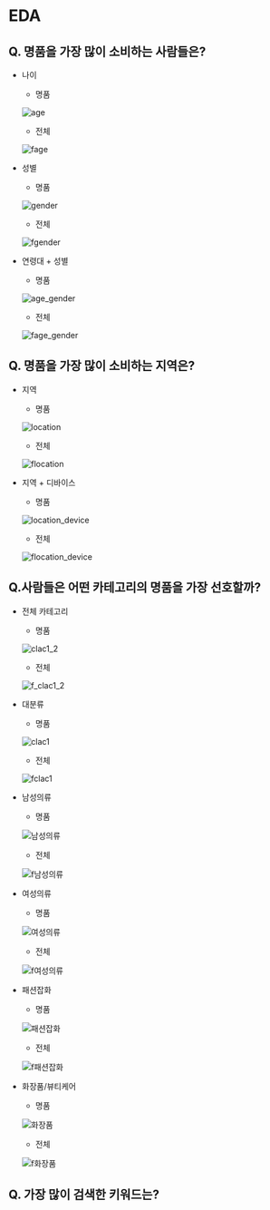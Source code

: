 



# EDA

## Q. 명품을 가장 많이 소비하는 사람들은?

- 나이

  - 명품

  ![age](C:\Users\student\Documents\2018-19_Lpoint\EDA\img\age.JPG)

  - 전체

  ![fage](C:\Users\student\Documents\2018-19_Lpoint\EDA\img\fage.JPG)

- 성별

  - 명품

  ![gender](C:\Users\student\Documents\2018-19_Lpoint\EDA\img\gender.JPG)

  -  전체

  ![fgender](C:\Users\student\Documents\2018-19_Lpoint\EDA\img\fgender.JPG)

- 연령대 + 성별

  - 명품

  ![age_gender](C:\Users\student\Documents\2018-19_Lpoint\EDA\img\age_gender.JPG)

  - 전체

  ![fage_gender](C:\Users\student\Documents\2018-19_Lpoint\EDA\img\fage_gender.JPG)



## Q. 명품을 가장 많이 소비하는 지역은?

- 지역

  - 명품

  ![location](C:\Users\student\Documents\2018-19_Lpoint\EDA\img\location.JPG)

  - 전체

  ![flocation](C:\Users\student\Documents\2018-19_Lpoint\EDA\img\flocation.JPG)

- 지역 + 디바이스

  - 명품

  ![location_device](C:\Users\student\Documents\2018-19_Lpoint\EDA\img\location_device.JPG)

  - 전체

  ![flocation_device](C:\Users\student\Documents\2018-19_Lpoint\EDA\img\flocation_device.JPG)



## Q.사람들은 어떤 카테고리의 명품을 가장 선호할까? 

- 전체 카테고리

  - 명품

  ![clac1_2](C:\Users\student\Documents\2018-19_Lpoint\EDA\img\clac1_2.JPG)

  - 전체

  ![f_clac1_2](C:\Users\student\Documents\2018-19_Lpoint\EDA\img\f_clac1_2.JPG)

- 대분류

  - 명품

  ![clac1](C:\Users\student\Documents\2018-19_Lpoint\EDA\img\clac1.JPG)

  - 전체

  ![fclac1](C:\Users\student\Documents\2018-19_Lpoint\EDA\img\fclac1.JPG)

- 남성의류

  - 명품

  ![남성의류](C:\Users\student\Documents\2018-19_Lpoint\EDA\img\남성의류.JPG)

  - 전체

  ![f남성의류](C:\Users\student\Documents\2018-19_Lpoint\EDA\img\f남성의류.JPG)

- 여성의류

  - 명품

  ![여성의류](C:\Users\student\Documents\2018-19_Lpoint\EDA\img\여성의류.JPG)

  - 전체

  ![f여성의류](C:\Users\student\Documents\2018-19_Lpoint\EDA\img\f여성의류.JPG)

- 패션잡화

  - 명품

  ![패션잡화](C:\Users\student\Documents\2018-19_Lpoint\EDA\img\패션잡화.JPG)

  - 전체

  ![f패션잡화](C:\Users\student\Documents\2018-19_Lpoint\EDA\img\f패션잡화.JPG)

- 화장품/뷰티케어

  - 명품

  ![화장품](C:\Users\student\Documents\2018-19_Lpoint\EDA\img\화장품.JPG)

  - 전체

  ![f화장품](C:\Users\student\Documents\2018-19_Lpoint\EDA\img\f화장품.JPG)

## Q. 가장 많이 검색한 키워드는?